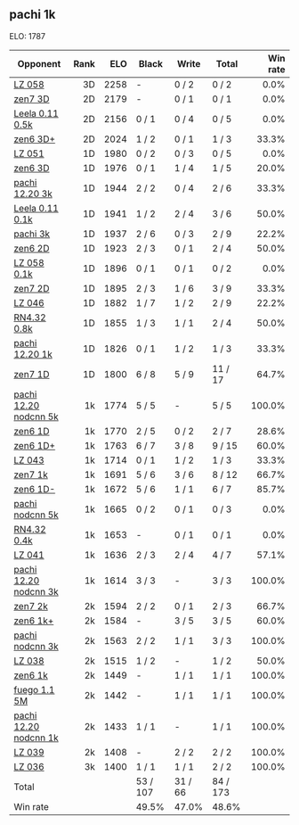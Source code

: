 ## pachi 1k ##

ELO: 1787

Opponent | Rank | ELO | Black | Write | Total | Win rate
---------|-----:|----:|-------|-------|-------|-------:
[LZ 058](LZ%20058.md) | 3D | 2258 | - | 0 / 2 | 0 / 2 | 0.0%
[zen7 3D](zen7%203D.md) | 2D | 2179 | - | 0 / 1 | 0 / 1 | 0.0%
[Leela 0.11 0.5k](Leela%200.11%200.5k.md) | 2D | 2156 | 0 / 1 | 0 / 4 | 0 / 5 | 0.0%
[zen6 3D+](zen6%203D+.md) | 2D | 2024 | 1 / 2 | 0 / 1 | 1 / 3 | 33.3%
[LZ 051](LZ%20051.md) | 1D | 1980 | 0 / 2 | 0 / 3 | 0 / 5 | 0.0%
[zen6 3D](zen6%203D.md) | 1D | 1976 | 0 / 1 | 1 / 4 | 1 / 5 | 20.0%
[pachi 12.20 3k](pachi%2012.20%203k.md) | 1D | 1944 | 2 / 2 | 0 / 4 | 2 / 6 | 33.3%
[Leela 0.11 0.1k](Leela%200.11%200.1k.md) | 1D | 1941 | 1 / 2 | 2 / 4 | 3 / 6 | 50.0%
[pachi 3k](pachi%203k.md) | 1D | 1937 | 2 / 6 | 0 / 3 | 2 / 9 | 22.2%
[zen6 2D](zen6%202D.md) | 1D | 1923 | 2 / 3 | 0 / 1 | 2 / 4 | 50.0%
[LZ 058 0.1k](LZ%20058%200.1k.md) | 1D | 1896 | 0 / 1 | 0 / 1 | 0 / 2 | 0.0%
[zen7 2D](zen7%202D.md) | 1D | 1895 | 2 / 3 | 1 / 6 | 3 / 9 | 33.3%
[LZ 046](LZ%20046.md) | 1D | 1882 | 1 / 7 | 1 / 2 | 2 / 9 | 22.2%
[RN4.32 0.8k](RN4.32%200.8k.md) | 1D | 1855 | 1 / 3 | 1 / 1 | 2 / 4 | 50.0%
[pachi 12.20 1k](pachi%2012.20%201k.md) | 1D | 1826 | 0 / 1 | 1 / 2 | 1 / 3 | 33.3%
[zen7 1D](zen7%201D.md) | 1D | 1800 | 6 / 8 | 5 / 9 | 11 / 17 | 64.7%
[pachi 12.20 nodcnn 5k](pachi%2012.20%20nodcnn%205k.md) | 1k | 1774 | 5 / 5 | - | 5 / 5 | 100.0%
[zen6 1D](zen6%201D.md) | 1k | 1770 | 2 / 5 | 0 / 2 | 2 / 7 | 28.6%
[zen6 1D+](zen6%201D+.md) | 1k | 1763 | 6 / 7 | 3 / 8 | 9 / 15 | 60.0%
[LZ 043](LZ%20043.md) | 1k | 1714 | 0 / 1 | 1 / 2 | 1 / 3 | 33.3%
[zen7 1k](zen7%201k.md) | 1k | 1691 | 5 / 6 | 3 / 6 | 8 / 12 | 66.7%
[zen6 1D-](zen6%201D-.md) | 1k | 1672 | 5 / 6 | 1 / 1 | 6 / 7 | 85.7%
[pachi nodcnn 5k](pachi%20nodcnn%205k.md) | 1k | 1665 | 0 / 2 | 0 / 1 | 0 / 3 | 0.0%
[RN4.32 0.4k](RN4.32%200.4k.md) | 1k | 1653 | - | 0 / 1 | 0 / 1 | 0.0%
[LZ 041](LZ%20041.md) | 1k | 1636 | 2 / 3 | 2 / 4 | 4 / 7 | 57.1%
[pachi 12.20 nodcnn 3k](pachi%2012.20%20nodcnn%203k.md) | 1k | 1614 | 3 / 3 | - | 3 / 3 | 100.0%
[zen7 2k](zen7%202k.md) | 2k | 1594 | 2 / 2 | 0 / 1 | 2 / 3 | 66.7%
[zen6 1k+](zen6%201k+.md) | 2k | 1584 | - | 3 / 5 | 3 / 5 | 60.0%
[pachi nodcnn 3k](pachi%20nodcnn%203k.md) | 2k | 1563 | 2 / 2 | 1 / 1 | 3 / 3 | 100.0%
[LZ 038](LZ%20038.md) | 2k | 1515 | 1 / 2 | - | 1 / 2 | 50.0%
[zen6 1k](zen6%201k.md) | 2k | 1449 | - | 1 / 1 | 1 / 1 | 100.0%
[fuego 1.1 5M](fuego%201.1%205M.md) | 2k | 1442 | - | 1 / 1 | 1 / 1 | 100.0%
[pachi 12.20 nodcnn 1k](pachi%2012.20%20nodcnn%201k.md) | 2k | 1433 | 1 / 1 | - | 1 / 1 | 100.0%
[LZ 039](LZ%20039.md) | 2k | 1408 | - | 2 / 2 | 2 / 2 | 100.0%
[LZ 036](LZ%20036.md) | 3k | 1400 | 1 / 1 | 1 / 1 | 2 / 2 | 100.0%
Total | | | 53 / 107 | 31 / 66 | 84 / 173 | 
Win rate| | | 49.5% | 47.0% | 48.6% | 
